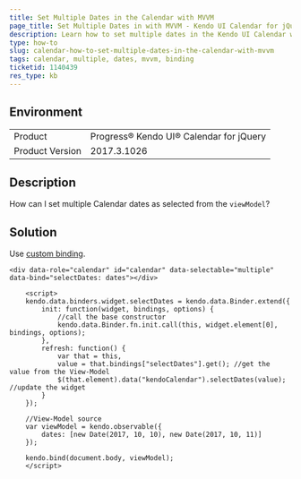 ```yaml
---
title: Set Multiple Dates in the Calendar with MVVM
page_title: Set Multiple Dates in with MVVM - Kendo UI Calendar for jQuery
description: Learn how to set multiple dates in the Kendo UI Calendar with MVVM.
type: how-to
slug: calendar-how-to-set-multiple-dates-in-the-calendar-with-mvvm
tags: calendar, multiple, dates, mvvm, binding
ticketid: 1140439
res_type: kb
---
```


## Environment

<table>
 <tr>
  <td>Product</td>
  <td>Progress® Kendo UI® Calendar for jQuery</td>
 </tr> <tr>
  <td>Product Version</td>
  <td>2017.3.1026</td>
 </tr>
</table>


## Description

How can I set multiple Calendar dates as selected from the `viewModel`?

## Solution

Use [custom binding](https://docs.telerik.com/kendo-ui/framework/mvvm/bindings/custom#custom-widget-binding).

````dojo
<div data-role="calendar" id="calendar" data-selectable="multiple" data-bind="selectDates: dates"></div>

    <script>
    kendo.data.binders.widget.selectDates = kendo.data.Binder.extend({
        init: function(widget, bindings, options) {
            //call the base constructor
            kendo.data.Binder.fn.init.call(this, widget.element[0], bindings, options);
        },
        refresh: function() {
            var that = this,
            value = that.bindings["selectDates"].get(); //get the value from the View-Model
            $(that.element).data("kendoCalendar").selectDates(value); //update the widget
        }
    });

    //View-Model source
    var viewModel = kendo.observable({
        dates: [new Date(2017, 10, 10), new Date(2017, 10, 11)]
    });

    kendo.bind(document.body, viewModel);    
    </script>
````
